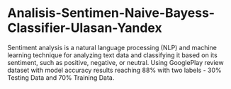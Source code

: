 # Analisis-Sentimen-Naive-Bayess-Classifier-Ulasan-Yandex
Sentiment analysis is a natural language processing (NLP) and machine learning technique for analyzing text data and classifying it based on its sentiment, such as positive, negative, or neutral. Using GooglePlay review dataset with model accuracy results reaching 88% with two labels - 30% Testing Data and 70% Training Data.
